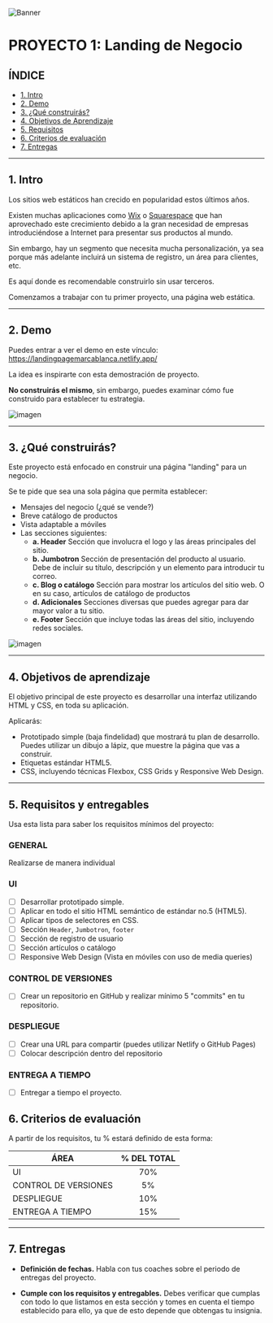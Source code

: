 ![Banner](./imagenes/banner.png)

# PROYECTO 1: Landing de Negocio

## **ÍNDICE**

* [1. Intro](#1-intro)
* [2. Demo](#2-demo)
* [3. ¿Qué construirás?](#3-qu%C3%A9-construir%C3%A1s)
* [4. Objetivos de Aprendizaje](#4-objetivos-de-aprendizaje)
* [5. Requisitos](#5-requisitos-y-entregables)
* [6. Criterios de evaluación](#6-criterios-de-evaluaci%C3%B3n)
* [7. Entregas](#7-entregas)

****

## 1. Intro

Los sitios web estáticos han crecido en popularidad estos últimos años. 

Existen muchas aplicaciones como [Wix](https://wix.com) o [Squarespace](https://squarespace.com) que han aprovechado este crecimiento debido a la gran necesidad de empresas introduciéndose a Internet para presentar sus productos al mundo.

Sin embargo, hay un segmento que necesita mucha personalización, ya sea porque más adelante incluirá un sistema de registro, un área para clientes, etc. 

Es aquí donde es recomendable construirlo sin usar terceros. 

Comenzamos a trabajar con tu primer proyecto, una página web estática.

****

## 2. Demo

Puedes entrar a ver el demo en este vínculo: https://landingpagemarcablanca.netlify.app/

La idea es inspirarte con esta demostración de proyecto. 

**No construirás el mismo**, sin embargo, puedes examinar cómo fue construido para establecer tu estrategia.

![imagen]("./../demo/demo.png)


****

## 3. ¿Qué construirás?

Este proyecto está enfocado en construir una página "landing" para un negocio.

Se te pide que sea una sola página que permita establecer:

- Mensajes del negocio (¿qué se vende?)
- Breve catálogo de productos
- Vista adaptable a móviles
- Las secciones siguientes:
  - **a. Header**
    Sección que involucra el logo y las áreas principales del sitio.
  - **b. Jumbotron**
    Sección de presentación del producto al usuario. Debe de incluir su título, descripción y un elemento para introducir tu correo.
  - **c. Blog o catálogo**
    Sección para mostrar los artículos del sitio web. O en su caso, artículos de catálogo de productos
  - **d. Adicionales**
    Secciones diversas que puedes agregar para dar mayor valor a tu sitio.
  - **e. Footer**
    Sección que incluye todas las áreas del sitio, incluyendo redes sociales.

![imagen]("./../demo/layout.png)

****

## 4. Objetivos de aprendizaje

El objetivo principal de este proyecto es desarrollar una interfaz utilizando HTML y CSS, en toda su aplicación.

Aplicarás:

- Prototipado simple (baja findelidad) que mostrará tu plan de desarrollo. Puedes utilizar un dibujo a lápiz, que muestre la página que vas a construir.
- Etiquetas estándar HTML5.
- CSS, incluyendo técnicas Flexbox, CSS Grids y Responsive Web Design.

****

## 5. Requisitos y entregables

Usa esta lista para saber los requisitos mínimos del proyecto:

### GENERAL

Realizarse de manera individual

### UI
- [ ] Desarrollar prototipado simple.
- [ ] Aplicar en todo el sitio HTML semántico de estándar no.5 (HTML5).
- [ ] Aplicar tipos de selectores en CSS.
- [ ] Sección `Header`, `Jumbotron`, `footer`
- [ ] Sección de registro de usuario
- [ ] Sección artículos o catálogo
- [ ] Responsive Web Design (Vista en móviles con uso de media queries)

### CONTROL DE VERSIONES
- [ ] Crear un repositorio en GitHub y realizar mínimo 5 "commits" en tu repositorio.

### DESPLIEGUE
- [ ] Crear una URL para compartir (puedes utilizar Netlify o GitHub Pages)
- [ ] Colocar descripción dentro del repositorio

### ENTREGA A TIEMPO
- [ ] Entregar a tiempo el proyecto.

## 6. Criterios de evaluación

A partir de los requisitos, tu % estará definido de esta forma:

| ÁREA       | % DEL TOTAL |
| ------------- |:-------------:|
| UI      | 70%     |
| CONTROL DE VERSIONES      | 5%     |
| DESPLIEGUE | 10%      |
| ENTREGA A TIEMPO | 15%      |

****

## 7. Entregas

- **Definición de fechas.** Habla con tus coaches sobre el periodo de entregas del proyecto.

- **Cumple con los requisitos y entregables.** Debes verificar que cumplas con todo lo que listamos en esta sección y tomes en cuenta el tiempo establecido para ello, ya que de esto depende que obtengas tu insignia.
